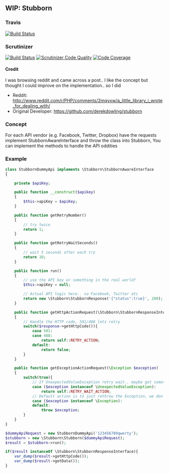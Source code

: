 ## WIP: Stubborn

### Travis
[![Build Status](https://travis-ci.org/gsdevme/Stubborn.svg?branch=master)](https://travis-ci.org/gsdevme/Stubborn)

### Scrutinizer
[![Build Status](https://scrutinizer-ci.com/g/gsdevme/Stubborn/badges/build.png?b=master)](https://scrutinizer-ci.com/g/gsdevme/Stubborn/build-status/master)
[![Scrutinizer Code Quality](https://scrutinizer-ci.com/g/gsdevme/Stubborn/badges/quality-score.png?b=master)](https://scrutinizer-ci.com/g/gsdevme/Stubborn/?branch=master)
[![Code Coverage](https://scrutinizer-ci.com/g/gsdevme/Stubborn/badges/coverage.png?b=master)](https://scrutinizer-ci.com/g/gsdevme/Stubborn/?branch=master)

#### Credit
I was browsing reddit and came across a post.. I like the concept but thought I could improve on the implementation.. so I did
* Reddit: http://www.reddit.com/r/PHP/comments/2mqyxw/a_little_library_i_wrote_for_dealing_with/
* Original Developer: https://github.com/derekdowling/stubborn

### Concept
For each API vendor (e.g. Facebook, Twitter, Dropbox) have the requests implement StubbornAwareInterface and throw the class into Stubborn, You can implement the methods to handle the API oddities

### Example
```php
class StubbornDummyApi implements \Stubborn\StubbornAwareInterface
{

    private $apiKey;

    public function __construct($apikey)
    {
        $this->apiKey = $apiKey;
    }

    public function getRetryNumber()
    {
        // try twice
        return 1;
    }

    public function getRetryWaitSeconds()
    {
        // wait 5 seconds after each try
        return 10;
    }

    public function run()
    {
        // use the API key or something in the real world?
        $this->apiKey = null;

        // Actual API logic here.. so Facebook, Twitter etc
        return new \Stubborn\StubbornResponse('{"status":true}', 200);
    }

    public function getHttpActionRequest(\Stubborn\StubbornResponseInterface $response)
    {
        // Handle the HTTP code, 501/408 lets retry
        switch($response->getHttpCode()){
            case 501:
            case 408:
                return self::RETRY_ACTION;
            default:
                return false;
        }
    }

    public function getExceptionActionRequest(\Exception $exception)
    {
        switch(true){
            // If UnexpectedValueException retry wait.. maybe got something odd back from the API
            case ($exception instanceof \UnexpectedValueException):
                return self::RETRY_WAIT_ACTION;
            // Default action is to just rethrow the Exception, we don't know what to do with it
            case ($exception instanceof \Exception):
            default:
                throw $exception;
        }
    }
}

$dummyApiRequest = new StubbornDummyApi('123456789qwerty');
$stubborn = new \Stubborn\Stubborn($dummyApiRequest);
$result = $stubborn->run();

if($result instanceOf \Stubborn\StubbornResponseInterface){
    var_dump($result->getHttpCode());
    var_dump($result->getData());
}
```
